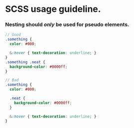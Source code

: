 # SCSS usage guideline.

### Nesting should *only* be used for pseudo elements.

```scss
// Good
.something {
  color: #000;

  &:hover { text-decoration: underline; }
}
.something .neat {
  background-color: #0000ff;
}

// Bad
.something {
  color: #000;

  .neat {
    background-color: #0000ff;
  }

  &:hover { text-decoration: underline; }
}
```
